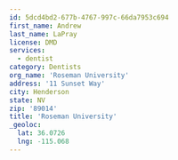 ```yaml
---
id: 5dcd4bd2-677b-4767-997c-66da7953c694
first_name: Andrew
last_name: LaPray
license: DMD
services:
  - dentist
category: Dentists
org_name: 'Roseman University'
address: '11 Sunset Way'
city: Henderson
state: NV
zip: '89014'
title: 'Roseman University'
_geoloc:
  lat: 36.0726
  lng: -115.068
---
```

